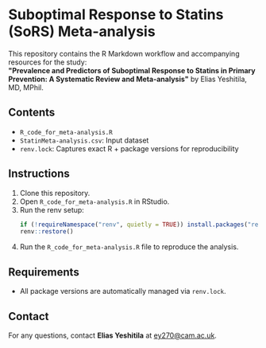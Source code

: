 # Suboptimal Response to Statins (SoRS) Meta-analysis

This repository contains the R Markdown workflow and accompanying resources for the study:  
**"Prevalence and Predictors of Suboptimal Response to Statins in Primary Prevention: A Systematic Review and Meta-analysis"** by Elias Yeshitila, MD, MPhil.

## Contents
- `R_code_for_meta-analysis.R`
- `StatinMeta-analysis.csv`: Input dataset
- `renv.lock`: Captures exact R + package versions for reproducibility

## Instructions
1. Clone this repository.
2. Open `R_code_for_meta-analysis.R` in RStudio.
3. Run the renv setup:
   ```r
   if (!requireNamespace("renv", quietly = TRUE)) install.packages("renv")
   renv::restore()
   ```
4. Run the `R_code_for_meta-analysis.R` file to reproduce the analysis.

## Requirements
- All package versions are automatically managed via `renv.lock`.

## Contact
For any questions, contact **Elias Yeshitila** at ey270@cam.ac.uk.
